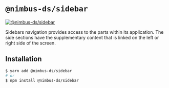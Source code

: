 # `@nimbus-ds/sidebar`

[![@nimbus-ds/sidebar](https://img.shields.io/npm/v/@nimbus-ds/sidebar?label=%40nimbus-ds%2Fsidebar)](https://www.npmjs.com/package/@nimbus-ds/sidebar)

Sidebars navigation provides access to the parts within its application. The side sections have the supplementary content that is linked on the left or right side of the screen.

## Installation

```sh
$ yarn add @nimbus-ds/sidebar
# or
$ npm install @nimbus-ds/sidebar
```
